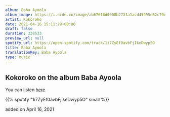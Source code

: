 ```yaml
---
album: Baba Ayoola
album_image: https://i.scdn.co/image/ab67616d0000b2731a1acd45995e62c70d47de55
artist: Kokoroko
date: 2021-04-16 15:11:29+00:00
draft: false
duration: 238533
preview_url: null
spotify_url: https://open.spotify.com/track/1i7ZyEf0avbFjIkeDwyp5O
title: Baba Ayoola
translationKey: Baba Ayoola
type: music
---
```


## Kokoroko on the album Baba Ayoola

You can listen [here](https://open.spotify.com/track/1i7ZyEf0avbFjIkeDwyp5O)

{{% spotify "1i7ZyEf0avbFjIkeDwyp5O" small %}}

added on April 16, 2021